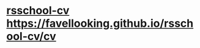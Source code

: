 # [rsschool-cv](https://favellooking.github.io/rsschool-cv/cv) https://favellooking.github.io/rsschool-cv/cv
